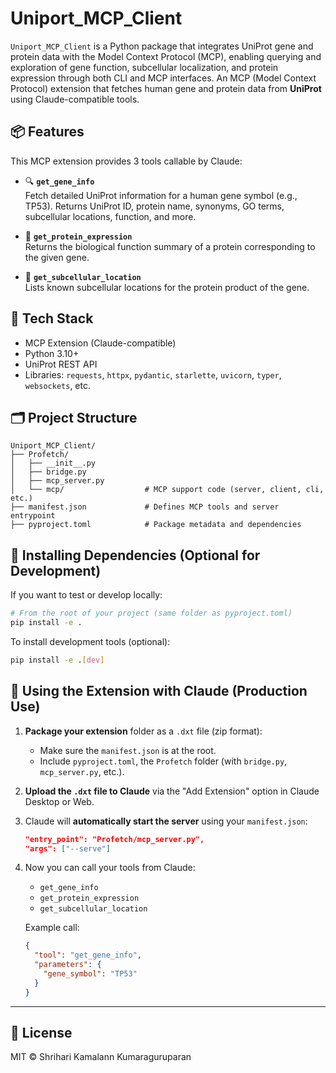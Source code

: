 # Uniport_MCP_Client

`Uniport_MCP_Client` is a Python package that integrates UniProt gene and protein data with the Model Context Protocol (MCP), enabling querying and exploration of gene function, subcellular localization, and protein expression through both CLI and MCP interfaces. An MCP (Model Context Protocol) extension that fetches human gene and protein data from **UniProt** using Claude-compatible tools.

## 📦 Features

This MCP extension provides 3 tools callable by Claude:

- 🔍 **`get_gene_info`**  
  Fetch detailed UniProt information for a human gene symbol (e.g., TP53). Returns UniProt ID, protein name, synonyms, GO terms, subcellular locations, function, and more.

- 🧬 **`get_protein_expression`**  
  Returns the biological function summary of a protein corresponding to the given gene.

- 🧫 **`get_subcellular_location`**  
  Lists known subcellular locations for the protein product of the gene.

## 🧠 Tech Stack

- MCP Extension (Claude-compatible)
- Python 3.10+
- UniProt REST API
- Libraries: `requests`, `httpx`, `pydantic`, `starlette`, `uvicorn`, `typer`, `websockets`, etc.

## 🗂 Project Structure

```
Uniport_MCP_Client/
├── Profetch/
│   ├── __init__.py
│   ├── bridge.py
│   ├── mcp_server.py
│   └── mcp/                  # MCP support code (server, client, cli, etc.)
├── manifest.json             # Defines MCP tools and server entrypoint
├── pyproject.toml            # Package metadata and dependencies
```

## 🔧 Installing Dependencies (Optional for Development)

If you want to test or develop locally:

```bash
# From the root of your project (same folder as pyproject.toml)
pip install -e .
```

To install development tools (optional):

```bash
pip install -e .[dev]
```

## 🤖 Using the Extension with Claude (Production Use)

1. **Package your extension** folder as a `.dxt` file (zip format):
   - Make sure the `manifest.json` is at the root.
   - Include `pyproject.toml`, the `Profetch` folder (with `bridge.py`, `mcp_server.py`, etc.).

2. **Upload the `.dxt` file to Claude** via the "Add Extension" option in Claude Desktop or Web.

3. Claude will **automatically start the server** using your `manifest.json`:

   ```json
   "entry_point": "Profetch/mcp_server.py",
   "args": ["--serve"]
   ```

4. Now you can call your tools from Claude:

   - `get_gene_info`
   - `get_protein_expression`
   - `get_subcellular_location`

   Example call:
   ```json
   {
     "tool": "get_gene_info",
     "parameters": {
       "gene_symbol": "TP53"
     }
   }
   ```

---

## 📜 License

MIT © Shrihari Kamalann Kumaraguruparan
